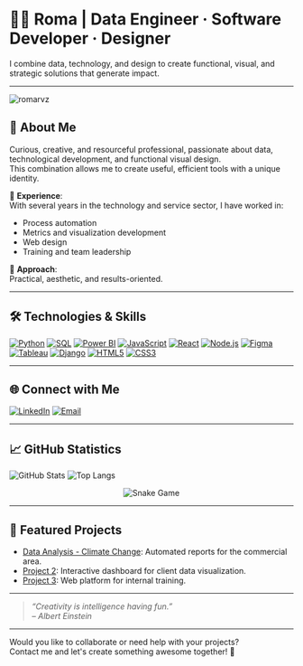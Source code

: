 <!-- Hi! 👋 I'm Roma -->

# 👩‍💻 Roma | Data Engineer · Software Developer · Designer

I combine data, technology, and design to create functional, visual, and strategic solutions that generate impact.

---

<p align="left"> 
  <img src="https://komarev.com/ghpvc/?username=romarvz&label=Profile%20views&color=ff69b4&style=flat" alt="romarvz" /> 
</p>


## 🚀 About Me

Curious, creative, and resourceful professional, passionate about data, technological development, and functional visual design.  
This combination allows me to create useful, efficient tools with a unique identity.

🔹 **Experience**:  
With several years in the technology and service sector, I have worked in:
- Process automation
- Metrics and visualization development
- Web design
- Training and team leadership

🔹 **Approach**:  
Practical, aesthetic, and results-oriented.

---

## 🛠️ Technologies & Skills

[![Python](https://img.shields.io/badge/-Python-3776AB?style=for-the-badge&logo=python&logoColor=white)](#)
[![SQL](https://img.shields.io/badge/-SQL-4479A1?style=for-the-badge&logo=mysql&logoColor=white)](#)
[![Power BI](https://img.shields.io/badge/-Power%20BI-F2C811?style=for-the-badge&logo=powerbi&logoColor=black)](#)
[![JavaScript](https://img.shields.io/badge/-JavaScript-F7DF1E?style=for-the-badge&logo=javascript&logoColor=black)](#)
[![React](https://img.shields.io/badge/-React-61DAFB?style=for-the-badge&logo=react&logoColor=black)](#)
[![Node.js](https://img.shields.io/badge/-Node.js-339933?style=for-the-badge&logo=node.js&logoColor=white)](#)
[![Figma](https://img.shields.io/badge/-Figma-F24E1E?style=for-the-badge&logo=figma&logoColor=white)](#)
[![Tableau](https://img.shields.io/badge/-Tableau-E97627?style=for-the-badge&logo=tableau&logoColor=white)](#)
[![Django](https://img.shields.io/badge/-Django-092E20?style=for-the-badge&logo=django&logoColor=white)](#)
[![HTML5](https://img.shields.io/badge/-HTML5-E34F26?style=for-the-badge&logo=html5&logoColor=white)](#)
[![CSS3](https://img.shields.io/badge/-CSS3-1572B6?style=for-the-badge&logo=css3&logoColor=white)](#)

---

## 🌐 Connect with Me

[![LinkedIn](https://img.shields.io/badge/-LinkedIn-0A66C2?style=for-the-badge&logo=linkedin&logoColor=white)](https://www.linkedin.com/in/rominazagordo/)
[![Email](https://img.shields.io/badge/-Email-D14836?style=for-the-badge&logo=gmail&logoColor=white)](mailto:romizagordo@gmail.com)

---

## 📈 GitHub Statistics

![GitHub Stats](https://github-readme-stats.vercel.app/api?username=romarvz&show_icons=true&theme=radical)
![Top Langs](https://github-readme-stats.vercel.app/api/top-langs/?username=romarvz&layout=compact&theme=radical)

<p align = "center">
	<img src = "https://github.com/romarvz/romarvz/blob/output/github-contribution-grid-snake.svg" alt = "Snake Game"/>
</p>


---

## 🚩 Featured Projects

- [Data Analysis - Climate Change](https://github.com/romarvz/Stanford-Python-Project): Automated reports for the commercial area.
- [Project 2](https://github.com/romarvz/proyecto2): Interactive dashboard for client data visualization.
- [Project 3](https://github.com/romarvz/proyecto3): Web platform for internal training.

---

> _“Creativity is intelligence having fun.”_  
> _– Albert Einstein_

---

Would you like to collaborate or need help with your projects?  
Contact me and let's create something awesome together! 🚀
